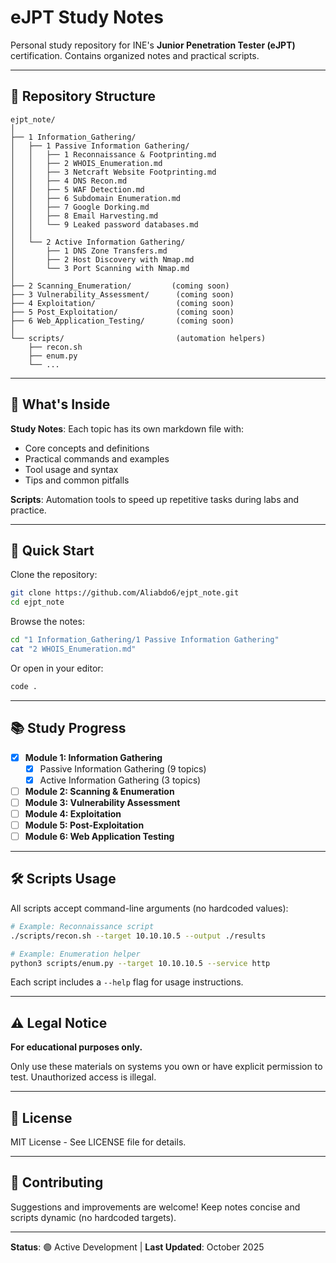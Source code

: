 # eJPT Study Notes

Personal study repository for INE's **Junior Penetration Tester (eJPT)** certification. Contains organized notes and practical scripts.

---

## 📂 Repository Structure

```
ejpt_note/
│
├── 1 Information_Gathering/
│   ├── 1 Passive Information Gathering/
│   │   ├── 1 Reconnaissance & Footprinting.md
│   │   ├── 2 WHOIS_Enumeration.md
│   │   ├── 3 Netcraft Website Footprinting.md
│   │   ├── 4 DNS Recon.md
│   │   ├── 5 WAF Detection.md
│   │   ├── 6 Subdomain Enumeration.md
│   │   ├── 7 Google Dorking.md
│   │   ├── 8 Email Harvesting.md
│   │   └── 9 Leaked password databases.md
│   │
│   └── 2 Active Information Gathering/
│       ├── 1 DNS Zone Transfers.md
│       ├── 2 Host Discovery with Nmap.md
│       └── 3 Port Scanning with Nmap.md
│
├── 2 Scanning_Enumeration/         (coming soon)
├── 3 Vulnerability_Assessment/      (coming soon)
├── 4 Exploitation/                  (coming soon)
├── 5 Post_Exploitation/             (coming soon)
├── 6 Web_Application_Testing/       (coming soon)
│
└── scripts/                         (automation helpers)
    ├── recon.sh
    ├── enum.py
    └── ...
```

---

## 🎯 What's Inside

**Study Notes**: Each topic has its own markdown file with:

- Core concepts and definitions
- Practical commands and examples
- Tool usage and syntax
- Tips and common pitfalls

**Scripts**: Automation tools to speed up repetitive tasks during labs and practice.

---

## 🚀 Quick Start

Clone the repository:

```bash
git clone https://github.com/Aliabdo6/ejpt_note.git
cd ejpt_note
```

Browse the notes:

```bash
cd "1 Information_Gathering/1 Passive Information Gathering"
cat "2 WHOIS_Enumeration.md"
```

Or open in your editor:

```bash
code .
```

---

## 📚 Study Progress

- [x] **Module 1: Information Gathering**
  - [x] Passive Information Gathering (9 topics)
  - [x] Active Information Gathering (3 topics)
- [ ] **Module 2: Scanning & Enumeration**
- [ ] **Module 3: Vulnerability Assessment**
- [ ] **Module 4: Exploitation**
- [ ] **Module 5: Post-Exploitation**
- [ ] **Module 6: Web Application Testing**

---

## 🛠️ Scripts Usage

All scripts accept command-line arguments (no hardcoded values):

```bash
# Example: Reconnaissance script
./scripts/recon.sh --target 10.10.10.5 --output ./results

# Example: Enumeration helper
python3 scripts/enum.py --target 10.10.10.5 --service http
```

Each script includes a `--help` flag for usage instructions.

---

## ⚠️ Legal Notice

**For educational purposes only.**

Only use these materials on systems you own or have explicit permission to test. Unauthorized access is illegal.

---

## 📝 License

MIT License - See LICENSE file for details.

---

## 🤝 Contributing

Suggestions and improvements are welcome! Keep notes concise and scripts dynamic (no hardcoded targets).

---

**Status**: 🟢 Active Development | **Last Updated**: October 2025
